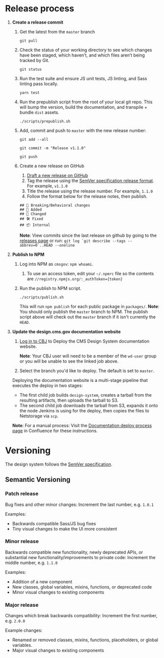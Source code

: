 # Release process

1. **Create a release commit**

    1. Get the latest from the `master` branch
         ```
        git pull
         ```
    1. Check the status of your working directory to see which changes have been staged, which haven’t, and which files aren’t being tracked by Git.
         ```
        git status
         ```
   1. Run the test suite and ensure JS unit tests, JS linting, and Sass linting pass locally.
         ```
         yarn test
         ```
   1. Run the prepublish script from the root of your local git repo. This will bump the version, build the documentation, and transpile + bundle `dist` assets.
      ```
      ./scripts/prepublish.sh
      ```

   1. Add, commit and push to `master` with the new release number:
      ```
      git add --all
      ```
      ```
      git commit -m "Release v1.1.0"
      ```
      ```
      git push
      ```
   1. Create a new release on GitHub 
      1. [Draft a new release on GitHub](https://github.com/CMSgov/design-system/releases/new)
      1. Tag the release using the [SemVer specification release format](#versioning). For example, `v1.1.0`
      1. Title the release using the release number. For example, `1.1.0`
      1. Follow the format below for the release notes, then publish.

      ```
      ## 🚨 Breaking/Behavioral changes
      ## 🚀 Added
      ## 💅 Changed
      ## 🛠 Fixed
      ## 📦 Internal
      ```

      **Note**: View commits since the last release on github by going to the [releases page](https://github.com/CMSgov/design-system/releases) or run: ```git log `git describe --tags --abbrev=0`..HEAD --oneline```
      
1. **Publish to NPM**

   1. Log into NPM as `cmsgov`: `npm whoami`.
      1. To use an access token, edit your `~/.npmrc` file so the contents are `//registry.npmjs.org/:_authToken={token}`

   1. Run the publish to NPM script.
      ```
      ./scripts/publish.sh
      ```
      This will run `npm publish` for each public package in `packages/`.
      **Note**: You should only publish the `master` branch to NPM. The publish script above will check out the `master` branch if it isn't currently the `HEAD`.
      
1. **Update the design.cms.gov documentation website**

   1. [Log in to CBJ](https://cloudbeesjenkins.cms.gov/prod-master/job/wds/job/Design%20System/job/Deploy%20design-system/) to Deploy the CMS Design System documentation website.
   
      **Note**: Your CBJ user will need to be a member of the `wd-user` group or you will be unable to see the linked job above.
   
   1. Select the branch you'd like to deploy. The default is set to `master`.

   Deploying the documentation website is a multi-stage pipeline that executes the deploy in two stages:
      * The first child job builds `design-system`, creates a tarball from the resulting artifacts, then uploads the tarball to S3.
      * The second child job downloads the tarball from S3, expands it onto the node Jenkins is using for the deploy, then copies the files to Netstorage via `scp`.
      
   **Note**: For a manual process: Visit the [Documentation deploy process page](https://confluence.cms.gov/display/HCDSG/Documentation+deploy+proces) in Confluence for these instructions.

# Versioning

The design system follows the [SemVer specification](http://semver.org/).

## Semantic Versioning

### Patch release

Bug fixes and other minor changes: Increment the last number, e.g. `1.0.1`

Examples:

* Backwards compatible Sass/JS bug fixes
* Tiny visual changes to make the UI more consistent

### Minor release

Backwards compatible new functionality, newly deprecated APIs, or substantial new functionality/improvements to private code: Increment the middle number, e.g. `1.1.0`

Examples:

* Addition of a new component
* New classes, global variables, mixins, functions, or deprecated code
* Minor visual changes to existing components

### Major release

Changes which break backwards compatibility: Increment the first number, e.g. `2.0.0`

Example changes:

* Renamed or removed classes, mixins, functions, placeholders, or global variables.
* Major visual changes to existing components
